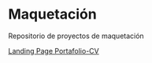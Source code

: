 # Maquetación

Repositorio de proyectos de maquetación

[Landing Page Portafolio-CV](https://femaffi13.github.io/maquetacion/portafolio-cv)